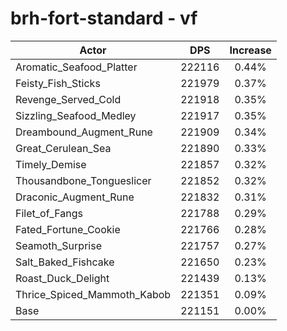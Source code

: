 # brh-fort-standard - vf
| Actor | DPS | Increase |
|---|:---:|:---:|
|Aromatic_Seafood_Platter|222116|0.44%|
|Feisty_Fish_Sticks|221979|0.37%|
|Revenge_Served_Cold|221918|0.35%|
|Sizzling_Seafood_Medley|221917|0.35%|
|Dreambound_Augment_Rune|221909|0.34%|
|Great_Cerulean_Sea|221890|0.33%|
|Timely_Demise|221857|0.32%|
|Thousandbone_Tongueslicer|221852|0.32%|
|Draconic_Augment_Rune|221832|0.31%|
|Filet_of_Fangs|221788|0.29%|
|Fated_Fortune_Cookie|221766|0.28%|
|Seamoth_Surprise|221757|0.27%|
|Salt_Baked_Fishcake|221650|0.23%|
|Roast_Duck_Delight|221439|0.13%|
|Thrice_Spiced_Mammoth_Kabob|221351|0.09%|
|Base|221151|0.00%|
